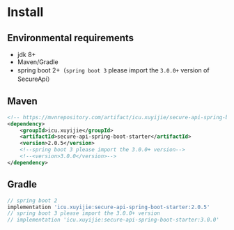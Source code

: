 # Install

## Environmental requirements

- jdk 8+
- Maven/Gradle
- spring boot 2+（`spring boot 3` please import the `3.0.0+` version of SecureApi）

## Maven

```xml
<!-- https://mvnrepository.com/artifact/icu.xuyijie/secure-api-spring-boot-starter -->
<dependency>
    <groupId>icu.xuyijie</groupId>
    <artifactId>secure-api-spring-boot-starter</artifactId>
    <version>2.0.5</version>
    <!--spring boot 3 please import the 3.0.0+ version-->
    <!--<version>3.0.0</version>-->
</dependency>
```

## Gradle

```gradle
// spring boot 2
implementation 'icu.xuyijie:secure-api-spring-boot-starter:2.0.5'
// spring boot 3 please import the 3.0.0+ version
// implementation 'icu.xuyijie:secure-api-spring-boot-starter:3.0.0'
```
